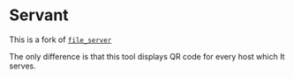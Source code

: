 # Servant

This is a fork of [`file_server`](https://github.com/denoland/deno_std/blob/main/http/file_server.ts)

The only difference is that this tool displays QR code for every host which It serves.